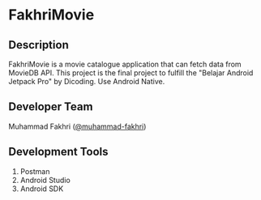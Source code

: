 # FakhriMovie

## Description
FakhriMovie is a movie catalogue application that can fetch data from MovieDB API. This project is the final project to fulfill the "Belajar Android Jetpack Pro" by Dicoding. Use Android Native.

## Developer Team
Muhammad Fakhri ([@muhammad-fakhri](https://github.com/muhammad-fakhri))

## Development Tools
1. Postman
2. Android Studio
3. Android SDK
